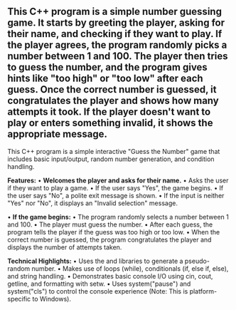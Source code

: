 This C++ program is a simple number guessing game. It starts by greeting the player, asking for their name, and checking if they want to play. If the player agrees, the program randomly picks a number between 1 and 100. The player then tries to guess the number, and the program gives hints like "too high" or "too low" after each guess. Once the correct number is guessed, it congratulates the player and shows how many attempts it took. If the player doesn't want to play or enters something invalid, it shows the appropriate message.
------------------------------------------------------------------------------------------------------------------
This C++ program is a simple interactive "Guess the Number" game that includes basic input/output, random number generation, and condition handling.

**Features:**
• **Welcomes the player and asks for their name.**
• Asks the user if they want to play a game.
  • If the user says "Yes", the game begins.
  • If the user says "No", a polite exit message is shown.
  • If the input is neither "Yes" nor "No", it displays an "Invalid selection" message.

• **If the game begins:**
  • The program randomly selects a number between 1 and 100.
  • The player must guess the number.
  • After each guess, the program tells the player if the guess was too high or too low.
  • When the correct number is guessed, the program congratulates the player and displays the number of attempts taken.

**Technical Highlights:**
  • Uses the <cstdlib> and <ctime> libraries to generate a pseudo-random number.
  • Makes use of loops (while), conditionals (if, else if, else), and string handling.
  • Demonstrates basic console I/O using cin, cout, getline, and formatting with setw.
  • Uses system("pause") and system("cls") to control the console experience (Note: This is platform-specific to Windows).
